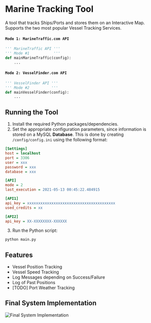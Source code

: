 # Marine Tracking Tool

A tool that tracks Ships/Ports and stores them on an Interactive Map. Supports the two most popular Vessel Tracking Services.

#### `Mode 1: MarineTraffic.com API`

``` python
''' MarineTraffic API '''
''' Mode #1           '''
def mainMarineTraffic(config):
    ...
```

#### `Mode 2: VesselFinder.com API`

``` python
''' VesselFinder API '''
''' Mode #2          '''
def mainVesselFinder(config):
    ...
```

## Running the Tool

1. Install the required Python packages/dependencies.
2. Set the appropriate configuration parameters, since information is stored on a MySQL **Database**. This is done by creating `/config/config.ini` using the following format:

``` ini
[Settings]
host = localhost
port = 3306
user = xxx
password = xxx
database = xxx

[API]
mode = 2
last_execution = 2021-05-13 00:45:22.484915

[API1]
api_key = xxxxxxxxxxxxxxxxxxxxxxxxxxxxxxxxxxxxxxxx
used_credits = xx

[API2]
api_key = XX-XXXXXXXX-XXXXXX
```

3. Run the Python script:

``` bash
python main.py
```

## Features

* Vessel Position Tracking
* Vessel Speed Tracking
* Log Messages depending on Success/Failure
* Log of Past Positions
* [TODO] Port Weather Tracking

## Final System Implementation

<img src="https://github.com/spykard/Marine-Traffic-API/blob/main/screenshots/Map-Overview.png?raw=true" alt="Final System Implementation">

<!-- <p align="center">
  <img src="https://github.com/spykard/Marine-Traffic-API/blob/main/screenshots/Map-Overview.png?raw=true" height="400px" alt="Final System Implementation">
</p> -->